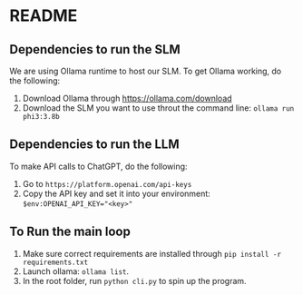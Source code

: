 # README

## Dependencies to run the SLM

We are using Ollama runtime to host our SLM. To get Ollama working, do the following:
1. Download Ollama through https://ollama.com/download
2. Download the SLM you want to use throut the command line: `ollama run phi3:3.8b`

## Dependencies to run the LLM

To make API calls to ChatGPT, do the following:
1. Go to `https://platform.openai.com/api-keys`
2. Copy the API key and set it into your environment: `$env:OPENAI_API_KEY="<key>"`


## To Run the main loop

1. Make sure correct requirements are installed through `pip install -r requirements.txt`
2. Launch ollama: `ollama list`.
3. In the root folder, run `python cli.py` to spin up the program.